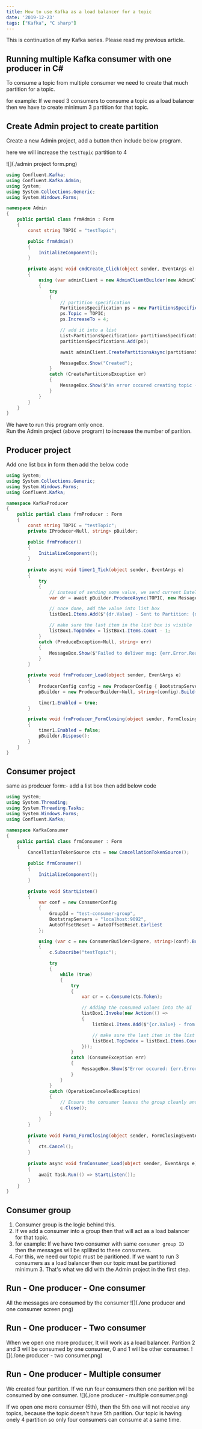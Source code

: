 ```yaml
---
title: How to use Kafka as a load balancer for a topic
date: '2019-12-23'
tags: ["Kafka", "C sharp"]
---
```


This is continuation of my Kafka series. Please read my previous article.

## Running multiple Kafka consumer with one producer in C#

To consume a topic from multiple consumer we need to create that much partition for a topic.

for example:
If we need 3 consumers to consume a topic as a load balancer then we have to create minimum 3 partition for that topic.

## Create Admin project to create partition

Create a new Admin project, add a button then include below program.

here we will increase the `testTopic` partition to 4

![](./admin project form.png)

```CS
using Confluent.Kafka;
using Confluent.Kafka.Admin;
using System;
using System.Collections.Generic;
using System.Windows.Forms;

namespace Admin
{
    public partial class frmAdmin : Form
    {
        const string TOPIC = "testTopic";

        public frmAdmin()
        {
            InitializeComponent();
        }

        private async void cmdCreate_Click(object sender, EventArgs e)
        {
            using (var adminClient = new AdminClientBuilder(new AdminClientConfig { BootstrapServers = "localhost:9092" }).Build())
            {
                try
                {
                    // partition specification
                    PartitionsSpecification ps = new PartitionsSpecification();
                    ps.Topic = TOPIC;
                    ps.IncreaseTo = 4;

                    // add it into a list
                    List<PartitionsSpecification> partitionsSpecifications = new List<PartitionsSpecification>();
                    partitionsSpecifications.Add(ps);

                    await adminClient.CreatePartitionsAsync(partitionsSpecifications);

                    MessageBox.Show("Created");
                }
                catch (CreatePartitionsException er)
                {
                    MessageBox.Show($"An error occured creating topic {er.Results[0].Topic}: {er.Results[0].Error.Reason}");
                }
            }
        }
    }
}
```
We have to run this program only once.  
Run the Admin project (above program) to increase the number of parition.

## Producer project

Add one list box in form then add the below code

```CS
using System;
using System.Collections.Generic;
using System.Windows.Forms;
using Confluent.Kafka;

namespace KafkaProducer
{
    public partial class frmProducer : Form
    {
        const string TOPIC = "testTopic";
        private IProducer<Null, string> pBuilder;

        public frmProducer()
        {
            InitializeComponent();
        }
        
        private async void timer1_Tick(object sender, EventArgs e)
        {
            try
            {
                // instead of sending some value, we send current DateTime as value
                var dr = await pBuilder.ProduceAsync(TOPIC, new Message<Null, string> { Value = DateTime.Now.ToLongTimeString() });

                // once done, add the value into list box
                listBox1.Items.Add($"{dr.Value} - Sent to Partition: {dr.Partition.Value}");

                // make sure the last item in the list box is visible
                listBox1.TopIndex = listBox1.Items.Count - 1;
            }
            catch (ProduceException<Null, string> err)
            {
                MessageBox.Show($"Failed to deliver msg: {err.Error.Reason}");
            }
        }

        private void frmProducer_Load(object sender, EventArgs e)
        {
            ProducerConfig config = new ProducerConfig { BootstrapServers = "localhost:9092" };
            pBuilder = new ProducerBuilder<Null, string>(config).Build();

            timer1.Enabled = true;
        }

        private void frmProducer_FormClosing(object sender, FormClosingEventArgs e)
        {
            timer1.Enabled = false;
            pBuilder.Dispose();
        }
    }
}
```

## Consumer project

same as prodcuer form:- add a list box then add below code

```CS
using System;
using System.Threading;
using System.Threading.Tasks;
using System.Windows.Forms;
using Confluent.Kafka;

namespace KafkaConsumer
{
    public partial class frmConsumer : Form
    {
        CancellationTokenSource cts = new CancellationTokenSource();

        public frmConsumer()
        {
            InitializeComponent();
        }
        
        private void StartListen()
        {
            var conf = new ConsumerConfig
            {
                GroupId = "test-consumer-group",
                BootstrapServers = "localhost:9092",
                AutoOffsetReset = AutoOffsetReset.Earliest
            };

            using (var c = new ConsumerBuilder<Ignore, string>(conf).Build())
            {
                c.Subscribe("testTopic");

                try
                {
                    while (true)
                    {
                        try
                        {
                            var cr = c.Consume(cts.Token);

                            // Adding the consumed values into the UI
                            listBox1.Invoke(new Action(() =>
                            {
                                listBox1.Items.Add($"{cr.Value} - from Partition: {cr.Partition.Value}" );

                                // make sure the last item in the list box is visible
                                listBox1.TopIndex = listBox1.Items.Count - 1;
                            }));
                        }
                        catch (ConsumeException err)
                        {
                            MessageBox.Show($"Error occured: {err.Error.Reason}");
                        }
                    }
                }
                catch (OperationCanceledException)
                {
                    // Ensure the consumer leaves the group cleanly and final offsets are committed.
                    c.Close();
                }
            }
        }

        private void Form1_FormClosing(object sender, FormClosingEventArgs e)
        {
            cts.Cancel();
        }
        
        private async void frmConsumer_Load(object sender, EventArgs e)
        {
            await Task.Run(() => StartListen());
        }
    }
}
```

## Consumer group
1. Consumer group is the logic behind this.
2. If we add a consumer into a group then that will act as a load balancer for that topic.
3. for example: If we have two consumer with same `consumer group ID` then the messages will be spllited to these consumers. 
4. For this, we need our topic must be paritioned. If we want to run 3 consumers as a load balancer then our topic must be partitioned minimum 3. That's what we did with the Admin project in the first step.

## Run - One producer - One consumer
All the messages are consumed by the consumer
![](./one producer and one consumer screen.png)

## Run - One producer - Two consumer
When we open one more producer, It will work as a load balancer. Parition 2 and 3 will be consumed by one consumer, 0 and 1 will be other consumer.
![](./one producer - two consumer.png)

## Run - One producer - Multiple consumer
We created four partition. If we run four consumers then one parition will be consumed by one consumer.
![](./one producer - multiple consumer.png)

If we open one more consumer (5th), then the 5th one will not receive any topics, because the topic doesn't have 5th parition. Our topic is having onely 4 partition so only four consumers can consume at a same time. 
